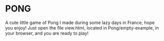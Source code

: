 PONG
===================
A cute little game of Pong I made during some lazy days in France, hope you enjoy!
Just open the file view.html, located in Pong/empty-example, in your browser, and you are ready to play!